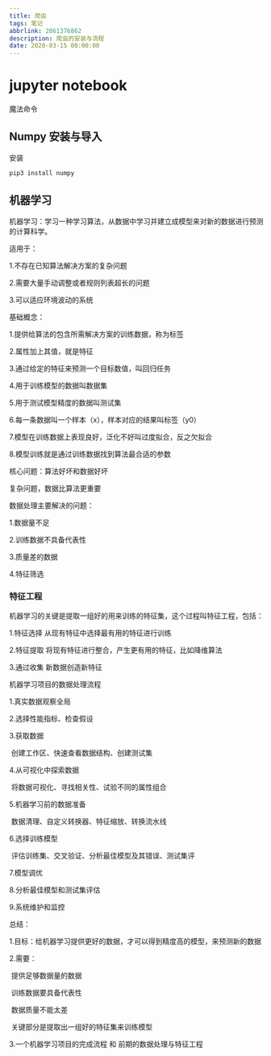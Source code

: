 ```yaml
---
title: 爬虫
tags: 笔记
abbrlink: 2061376862
description: 爬虫的安装与流程
date: 2020-03-15 00:00:00
---
```


# jupyter notebook

魔法命令

## Numpy 安装与导入

安装

```python
pip3 install numpy
```



## 机器学习

机器学习：学习一种学习算法，从数据中学习并建立成模型来对新的数据进行预测的计算科学。

适用于：

1.不存在已知算法解决方案的复杂问题

2.需要大量手动调整或者规则列表超长的问题

3.可以适应环境波动的系统

基础概念：

1.提供给算法的包含所需解决方案的训练数据，称为标签

2.属性加上其值，就是特征

3.通过给定的特征来预测一个目标数值，叫回归任务

4.用于训练模型的数据叫数据集

5.用于测试模型精度的数据叫测试集

6.每一条数据叫一个样本（x），样本对应的结果叫标签（y0）

7.模型在训练数据上表现良好，泛化不好叫过度拟合，反之欠拟合

8.模型训练就是通过训练数据找到算法最合适的参数



核心问题：算法好坏和数据好坏

复杂问题，数据比算法更重要

数据处理主要解决的问题：

1.数据量不足

2.训练数据不具备代表性

3.质量差的数据

4.特征筛选

### 特征工程

机器学习的关键是提取一组好的用来训练的特征集，这个过程叫特征工程，包括：

1.特征选择 从现有特征中选择最有用的特征进行训练

2.特征提取 将现有特征进行整合，产生更有用的特征，比如降维算法

3.通过收集 新数据创造新特征

机器学习项目的数据处理流程

1.真实数据观察全局

2.选择性能指标、检查假设

3.获取数据

​	创建工作区、快速查看数据结构、创建测试集

4.从可视化中探索数据

​	将数据可视化、寻找相关性、试验不同的属性组合

5.机器学习前的数据准备

​	数据清理、自定义转换器、特征缩放、转换流水线

6.选择训练模型

​	评估训练集、交叉验证、分析最佳模型及其错误、测试集评

7.模型调优

8.分析最佳模型和测试集评估

9.系统维护和监控

总结：

1.目标：给机器学习提供更好的数据，才可以得到精度高的模型，来预测新的数据

2.需要：

​	提供足够数据量的数据

​	训练数据要具备代表性

​	数据质量不能太差

​	关键部分是提取出一组好的特征集来训练模型

3.一个机器学习项目的完成流程 和 前期的数据处理与特征工程







